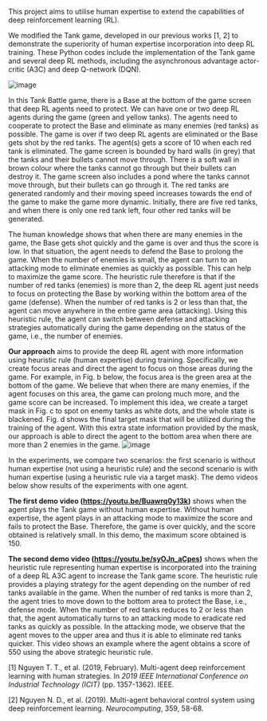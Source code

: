 This project aims to utilise human expertise to extend the capabilities of deep reinforcement learning (RL). 

We modified the Tank game, developed in our previous works [1, 2] to demonstrate the superiority of human expertise incorporation into deep RL training. These Python codes include the implementation of the Tank game and several deep RL methods, including the asynchronous advantage actor-critic (A3C) and deep Q-network (DQN).

![image](https://user-images.githubusercontent.com/59295532/113085936-71c6c380-922c-11eb-8748-dc629607f344.png)

In this Tank Battle game, there is a Base at the bottom of the game screen that deep RL agents need to protect. We can have one or two deep RL agents during the game (green and yellow tanks). The agents need to cooperate to protect the Base and eliminate as many enemies (red tanks) as possible. The game is over if two deep RL agents are eliminated or the Base gets shot by the red tanks. The agent(s) gets a score of 10 when each red tank is eliminated. The game screen is bounded by hard walls (in grey) that the tanks and their bullets cannot move through. There is a soft wall in brown colour where the tanks cannot go through but their bullets can destroy it. The game screen also includes a pond where the tanks cannot move through, but their bullets can go through it. The red tanks are generated randomly and their moving speed increases towards the end of the game to make the game more dynamic. Initially, there are five red tanks, and when there is only one red tank left, four other red tanks will be generated.

The human knowledge shows that when there are many enemies in the game, the Base gets shot quickly and the game is over and thus the score is low. In that situation, the agent needs to defend the Base to prolong the game. When the number of enemies is small, the agent can turn to an attacking mode to eliminate enemies as quickly as possible. This can help to maximize the game score. The heuristic rule therefore is that if the number of red tanks (enemies) is more than 2, the deep RL agent just needs to focus on protecting the Base by working within the bottom area of the game (defense). When the number of red tanks is 2 or less than that, the agent can move anywhere in the entire game area (attacking). Using this heuristic rule, the agent can switch between defense and attacking strategies automatically during the game depending on the status of the game, i.e., the number of enemies.

**Our approach** aims to provide the deep RL agent with more information using heuristic rule (human expertise) during training. Specifically, we create focus areas and direct the agent to focus on those areas during the game. For example, in Fig. b below, the focus area is the green area at the bottom of the game. We believe that when there are many enemies, if the agent focuses on this area, the game can prolong much more, and the game score can be increased. To implement this idea, we create a target mask in Fig. c to spot on enemy tanks as white dots, and the whole state is blackened. Fig. d shows the final target mask that will be utilized during the training of the agent. With this extra state information provided by the mask, our approach is able to direct the agent to the bottom area when there are more than 2 enemies in the game.
![image](https://user-images.githubusercontent.com/59295532/113088110-b05e7d00-9230-11eb-9ebb-b4f4f13ab47e.png)

In the experiments, we compare two scenarios: the first scenario is without human expertise (not using a heuristic rule) and the second scenario is with human expertise (using a heuristic rule via a target mask). The demo videos below show results of the experiments with one agent.

**The first demo video (https://youtu.be/Buawrq0y13k)** shows when the agent plays the Tank game without human expertise. Without human expertise, the agent plays in an attacking mode to maximize the score and fails to protect the Base. Therefore, the game is over quickly, and the score obtained is relatively small. In this demo, the maximum score obtained is 150.

**The second demo video (https://youtu.be/syOJn_aCpes)** shows when the heuristic rule representing human expertise is incorporated into the training of a deep RL A3C agent to increase the Tank game score. The heuristic rule provides a playing strategy for the agent depending on the number of red tanks available in the game. When the number of red tanks is more than 2, the agent tries to move down to the bottom area to protect the Base, i.e., defense mode. When the number of red tanks reduces to 2 or less than that, the agent automatically turns to an attacking mode to eradicate red tanks as quickly as possible. In the attacking mode, we observe that the agent moves to the upper area and thus it is able to eliminate red tanks quicker. This video shows an example where the agent obtains a score of 550 using the above strategic heuristic rule.

[1] Nguyen T. T., et al. (2019, February). Multi-agent deep reinforcement learning with human strategies. In _2019 IEEE International Conference on Industrial Technology (ICIT)_ (pp. 1357-1362). IEEE.

[2]	Nguyen N. D., et al. (2019). Multi-agent behavioral control system using deep reinforcement learning. _Neurocomputing_, 359, 58-68.
